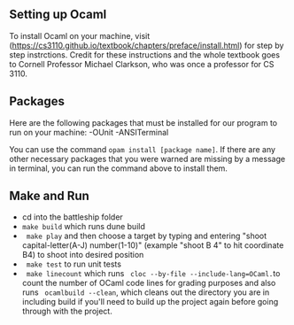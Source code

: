 ## Setting up Ocaml

To install Ocaml on your machine, visit (https://cs3110.github.io/textbook/chapters/preface/install.html) for step by step instrctions.
Credit for these instructions and the whole textbook goes to Cornell Professor Michael Clarkson, who was once a professor for CS 3110. 

## Packages

Here are the following packages that must be installed for our program to run on your machine:
-OUnit
-ANSITerminal

You can use the command ``opam install [package name]``. If there are any other necessary packages that you were warned are missing by a
message in terminal, you can run the command above to install them. 

## Make and Run
- cd into the battleship folder 
- ``make build`` which runs dune build
- `` make play`` and then choose a target by typing and entering "shoot capital-letter(A-J) number(1-10)" (example "shoot B 4" to hit coordinate B4) to shoot into desired position
- `` make test`` to run unit tests
- `` make linecount`` which runs `` cloc --by-file --include-lang=OCaml.``to count the number of OCaml code lines for grading purposes and also runs `` ocamlbuild --clean``, which cleans out the directory you are in including build if you'll need to build up the project again before going through with the project.